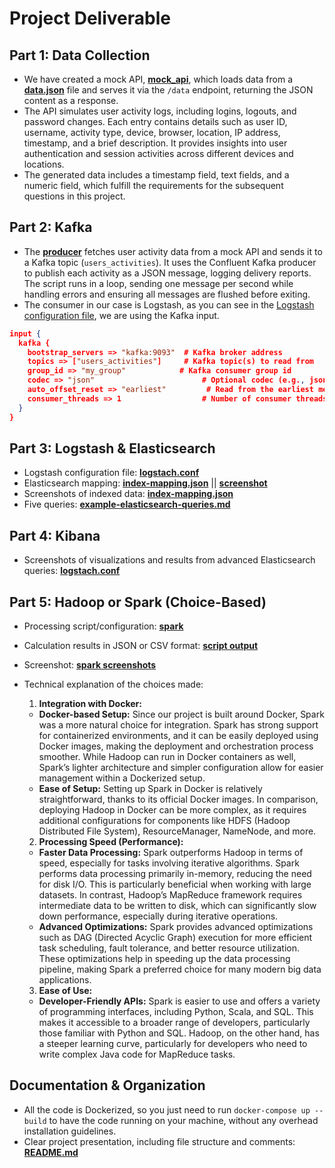 # Project Deliverable

## Part 1: Data Collection  
- We have created a mock API, **[mock_api](./mock_api/)**, which loads data from a **[data.json](./mock_api/data.json)** file and serves it via the `/data` endpoint, returning the JSON content as a response.  
- The API simulates user activity logs, including logins, logouts, and password changes. Each entry contains details such as user ID, username, activity type, device, browser, location, IP address, timestamp, and a brief description. It provides insights into user authentication and session activities across different devices and locations.  
- The generated data includes a timestamp field, text fields, and a numeric field, which fulfill the requirements for the subsequent questions in this project.  


## Part 2: Kafka  
- The **[producer](./producer/)** fetches user activity data from a mock API and sends it to a Kafka topic (`users_activities`). It uses the Confluent Kafka producer to publish each activity as a JSON message, logging delivery reports. The script runs in a loop, sending one message per second while handling errors and ensuring all messages are flushed before exiting.
- The consumer in our case is Logstash, as you can see in the [Logstash configuration file](./logstash.conf), we are using the Kafka input.
```json
input {
  kafka {
    bootstrap_servers => "kafka:9093"  # Kafka broker address
    topics => ["users_activities"]     # Kafka topic(s) to read from
    group_id => "my_group"            # Kafka consumer group id
    codec => "json"                        # Optional codec (e.g., json, plain)
    auto_offset_reset => "earliest"         # Read from the earliest message if no offset is found
    consumer_threads => 1                  # Number of consumer threads
  }
}
```

## Part 3: Logstash & Elasticsearch  
- Logstash configuration file: **[logstach.conf](./logstash.conf)**
- Elasticsearch mapping: **[index-mapping.json](./index-mapping.json)** || **[screenshot](./screenshots/indexed_data/mapping.png)**
- Screenshots of indexed data:  **[index-mapping.json](./screenshots/indexed_data/)**
- Five queries: **[example-elasticsearch-queries.md](./example-elasticsearch-queries.md)**

## Part 4: Kibana  
- Screenshots of visualizations and results from advanced Elasticsearch queries: **[logstach.conf](./screenshots/kibana%20dashboard/)**

## Part 5: Hadoop or Spark (Choice-Based)   
- Processing script/configuration: **[spark](./spark/)**
- Calculation results in JSON or CSV format:  **[script output](./spark/example-output/)**
- Screenshot: **[spark screenshots](./screenshots/spark/)**
- Technical explanation of the choices made: 
  1. **Integration with Docker:**
    - **Docker-based Setup:** Since our project is built around Docker, Spark was a more natural choice for integration. Spark has strong support for containerized environments, and it can be easily deployed using Docker images, making the deployment and orchestration process smoother. While Hadoop can run in Docker containers as well, Spark’s lighter architecture and simpler configuration allow for easier management within a Dockerized setup.
    - **Ease of Setup:** Setting up Spark in Docker is relatively straightforward, thanks to its official Docker images. In comparison, deploying Hadoop in Docker can be more complex, as it requires additional configurations for components like HDFS (Hadoop Distributed File System), ResourceManager, NameNode, and more.

  2. **Processing Speed (Performance):**
    - **Faster Data Processing:** Spark outperforms Hadoop in terms of speed, especially for tasks involving iterative algorithms. Spark performs data processing primarily in-memory, reducing the need for disk I/O. This is particularly beneficial when working with large datasets. In contrast, Hadoop’s MapReduce framework requires intermediate data to be written to disk, which can significantly slow down performance, especially during iterative operations.
    - **Advanced Optimizations:** Spark provides advanced optimizations such as DAG (Directed Acyclic Graph) execution for more efficient task scheduling, fault tolerance, and better resource utilization. These optimizations help in speeding up the data processing pipeline, making Spark a preferred choice for many modern big data applications.

  3. **Ease of Use:**
    - **Developer-Friendly APIs:** Spark is easier to use and offers a variety of programming interfaces, including Python, Scala, and SQL. This makes it accessible to a broader range of developers, particularly those familiar with Python and SQL. Hadoop, on the other hand, has a steeper learning curve, particularly for developers who need to write complex Java code for MapReduce tasks.


## Documentation & Organization  
- All the code is Dockerized, so you just need to run `docker-compose up --build` to have the code running on your machine, without any overhead installation guidelines.
- Clear project presentation, including file structure and comments: **[README.md](./README.md)**


